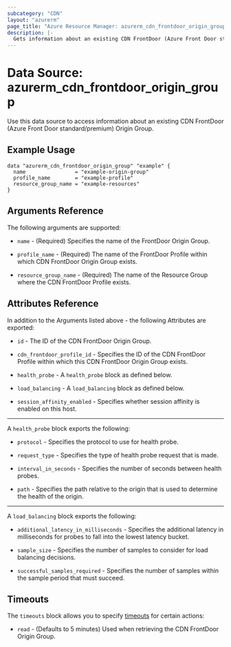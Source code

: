 ```yaml
---
subcategory: "CDN"
layout: "azurerm"
page_title: "Azure Resource Manager: azurerm_cdn_frontdoor_origin_group"
description: |-
  Gets information about an existing CDN FrontDoor (Azure Front Door standard/premium) Origin Group.
---
```


# Data Source: azurerm_cdn_frontdoor_origin_group

Use this data source to access information about an existing CDN FrontDoor (Azure Front Door standard/premium) Origin Group.

## Example Usage

```hcl
data "azurerm_cdn_frontdoor_origin_group" "example" {
  name                = "example-origin-group"
  profile_name        = "example-profile"
  resource_group_name = "example-resources"
}
```

## Arguments Reference

The following arguments are supported:

* `name` - (Required) Specifies the name of the FrontDoor Origin Group.

* `profile_name` - (Required) The name of the FrontDoor Profile within which CDN FrontDoor Origin Group exists.

* `resource_group_name` - (Required) The name of the Resource Group where the CDN FrontDoor Profile exists.

## Attributes Reference

In addition to the Arguments listed above - the following Attributes are exported:

* `id` - The ID of the CDN FrontDoor Origin Group.

* `cdn_frontdoor_profile_id` - Specifies the ID of the CDN FrontDoor Profile within which this CDN FrontDoor Origin Group exists.

* `health_probe` - A `health_probe` block as defined below.

* `load_balancing` - A `load_balancing` block as defined below.

* `session_affinity_enabled` - Specifies whether session affinity is enabled on this host.

---

A `health_probe` block exports the following:

* `protocol` - Specifies the protocol to use for health probe.

* `request_type` - Specifies the type of health probe request that is made.

* `interval_in_seconds` - Specifies the number of seconds between health probes.

* `path` - Specifies the path relative to the origin that is used to determine the health of the origin.

---

A `load_balancing` block exports the following:

* `additional_latency_in_milliseconds` - Specifies the additional latency in milliseconds for probes to fall into the lowest latency bucket.

* `sample_size` - Specifies the number of samples to consider for load balancing decisions.

* `successful_samples_required` - Specifies the number of samples within the sample period that must succeed.

## Timeouts

The `timeouts` block allows you to specify [timeouts](https://www.terraform.io/language/resources/syntax#operation-timeouts) for certain actions:

* `read` - (Defaults to 5 minutes) Used when retrieving the CDN FrontDoor Origin Group.

